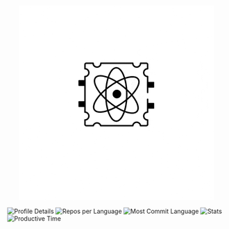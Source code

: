 
<p align="center">
  <img src="./download.gif" alt="Quantum Computing Animation" />
</p>



![Profile Details](http://profile-data-ashen.vercel.app/api/cards/profile-details?username=Devonav&theme=2077)
![Repos per Language](http://profile-data-ashen.vercel.app/api/cards/repos-per-language?username=Devonav&theme=2077)
![Most Commit Language](http://profile-data-ashen.vercel.app/api/cards/most-commit-language?username=Devonav&theme=2077)
![Stats](http://profile-data-ashen.vercel.app/api/cards/stats?username=Devonav&theme=2077)
![Productive Time](http://profile-data-ashen.vercel.app/api/cards/productive-time?username=Devonav&theme=2077&utcOffset=8)


